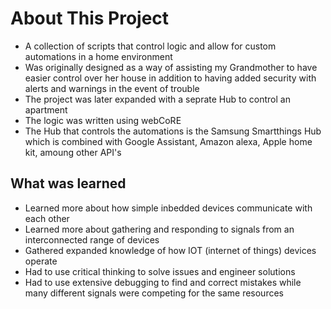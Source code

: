 # About This Project
- A collection of scripts that control logic and allow for custom automations in a home environment
- Was originally designed as a way of assisting my Grandmother to have easier control over her house in addition to having added security with alerts and warnings in the event of trouble
- The project was later expanded with a seprate Hub to control an apartment
- The logic was written using webCoRE
- The Hub that controls the automations is the Samsung Smartthings Hub which is combined with Google Assistant, Amazon alexa, Apple home kit, amoung other API's

## What was learned
- Learned more about how simple inbedded devices communicate with each other
- Learned more about gathering and responding to signals from an interconnected range of devices
- Gathered expanded knowledge of how IOT (internet of things) devices operate
- Had to use critical thinking to solve issues and engineer solutions
- Had to use extensive debugging to find and correct mistakes while many different signals were competing for the same resources

